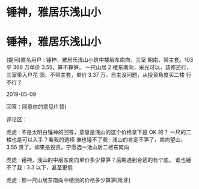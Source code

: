 # 锤神，雅居乐浅山小

# 锤神，雅居乐浅山小

(提问)匿名用户 : 锤神，雅居乐浅山小筑中楼层东南向，三室 朝南，带主套。103 平 366 万单价 3.55，算不算笋。 一尺山居 2 楼东南向，采光可以，装修还行，三室带入户花 园，不带主套，单价 3.37 万。自主没问题，从投资角度买二楼 行不行？

2019-05-09

回答：同意你的意见(1 赞)

评论区：

虎虎 : 不是太明白锤神的回答，意思是浅山的这个价格拿下是 OK 的？ 一尺的二楼也是可以入手？看我的选择 谁也锤不了我 : 浅山的肯定不笋了，南向望山，3.55 贵了。如果是投资，宁愿选一池山居二楼东南向

虎虎 : 锤神，浅山的中层东南向单价多少算笋？后期遇到合适的有个底。 谁也锤不了我 : 3.3 以下，甚至更低

虎虎 : 那一尺山居东南向中楼层的价格多少算笋[呲牙]